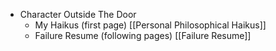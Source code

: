 - Character Outside The Door
	- My Haikus (first page) [[Personal Philosophical Haikus]]
	- Failure Resume (following pages) [[Failure Resume]]